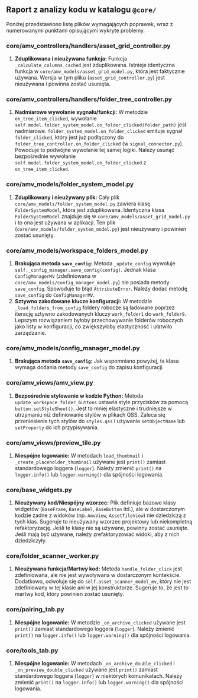 ## Raport z analizy kodu w katalogu `@core/`

Poniżej przedstawiono listę plików wymagających poprawek, wraz z numerowanymi punktami opisującymi wykryte problemy.

### core/amv_controllers/handlers/asset_grid_controller.py
1.  **Zduplikowana i nieużywana funkcja:** Funkcja `_calculate_columns_cached` jest zduplikowana. Istnieje identyczna funkcja w `core/amv_models/asset_grid_model.py`, która jest faktycznie używana. Wersja w tym pliku (`asset_grid_controller.py`) jest nieużywana i powinna zostać usunięta.

### core/amv_controllers/handlers/folder_tree_controller.py
1.  **Nadmiarowe wywołanie sygnału/funkcji:** W metodzie `on_tree_item_clicked`, wywołanie `self.model.folder_system_model.on_folder_clicked(folder_path)` jest nadmiarowe. `folder_system_model.on_folder_clicked` emituje sygnał `folder_clicked`, który jest już podłączony do `folder_tree_controller.on_folder_clicked` (w `signal_connector.py`). Powoduje to podwójne wywołanie tej samej logiki. Należy usunąć bezpośrednie wywołanie `self.model.folder_system_model.on_folder_clicked` z `on_tree_item_clicked`.

### core/amv_models/folder_system_model.py
1.  **Zduplikowany i nieużywany plik:** Cały plik `core/amv_models/folder_system_model.py` zawiera klasę `FolderSystemModel`, która jest zduplikowana. Identyczna klasa `FolderSystemModel` znajduje się w `core/amv_models/asset_grid_model.py` i to ona jest używana w aplikacji. Ten plik (`core/amv_models/folder_system_model.py`) jest nieużywany i powinien zostać usunięty.

### core/amv_models/workspace_folders_model.py
1.  **Brakująca metoda `save_config`:** Metoda `_update_config` wywołuje `self._config_manager.save_config(config)`. Jednak klasa `ConfigManagerMV` (zdefiniowana w `core/amv_models/config_manager_model.py`) nie posiada metody `save_config`. Spowoduje to błąd `AttributeError`. Należy dodać metodę `save_config` do `ConfigManagerMV`.
2.  **Sztywno zakodowane klucze konfiguracji:** W metodzie `_load_folders_from_config` foldery robocze są ładowane poprzez iterację sztywno zakodowanych kluczy `work_folder1` do `work_folder9`. Lepszym rozwiązaniem byłoby przechowywanie folderów roboczych jako listy w konfiguracji, co zwiększyłoby elastyczność i ułatwiło zarządzanie.

### core/amv_models/config_manager_model.py
1.  **Brakująca metoda `save_config`:** Jak wspomniano powyżej, ta klasa wymaga dodania metody `save_config` do zapisu konfiguracji.

### core/amv_views/amv_view.py
1.  **Bezpośrednie stylowanie w kodzie Python:** Metoda `update_workspace_folder_buttons` ustawia style przycisków za pomocą `button.setStyleSheet()`. Jest to mniej elastyczne i trudniejsze w utrzymaniu niż definiowanie stylów w plikach QSS. Zaleca się przeniesienie tych stylów do `styles.qss` i używanie `setObjectName` lub `setProperty` do ich przypisywania.

### core/amv_views/preview_tile.py
1.  **Niespójne logowanie:** W metodach `load_thumbnail` i `_create_placeholder_thumbnail` używane jest `print()` zamiast standardowego loggera (`logger`). Należy zmienić `print()` na `logger.info()` lub `logger.warning()` dla spójności logowania.

### core/base_widgets.py
1.  **Nieużywany kod/Niespójny wzorzec:** Plik definiuje bazowe klasy widgetów (`BaseFrame`, `BaseLabel`, `BaseButton` itd.), ale w dostarczonym kodzie żadne z widoków (np. `AmvView`, `AssetTileView`) nie dziedziczą z tych klas. Sugeruje to nieużywany wzorzec projektowy lub niekompletną refaktoryzację. Jeśli te klasy nie są używane, powinny zostać usunięte. Jeśli mają być używane, należy zrefaktoryzować widoki, aby z nich dziedziczyły.

### core/folder_scanner_worker.py
1.  **Nieużywana funkcja/Martwy kod:** Metoda `handle_folder_click` jest zdefiniowana, ale nie jest wywoływana w dostarczonym kontekście. Dodatkowo, odwołuje się do `self.asset_scanner_model_mv`, który nie jest zdefiniowany w tej klasie ani w jej konstruktorze. Sugeruje to, że jest to martwy kod, który powinien zostać usunięty.

### core/pairing_tab.py
1.  **Niespójne logowanie:** W metodzie `_on_archive_clicked` używane jest `print()` zamiast standardowego loggera (`logger`). Należy zmienić `print()` na `logger.info()` lub `logger.warning()` dla spójności logowania.

### core/tools_tab.py
1.  **Niespójne logowanie:** W metodach `_on_archive_double_clicked` i `_on_preview_double_clicked` używane jest `print()` zamiast standardowego loggera (`logger`) w niektórych komunikatach. Należy zmienić `print()` na `logger.info()` lub `logger.warning()` dla spójności logowania.